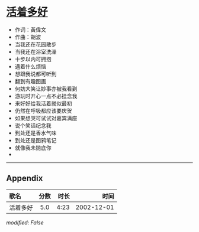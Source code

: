 # [活着多好](https://music.163.com/song?id=66977)

* 作词：黃偉文
* 作曲：胡波
* 当我还在花园散步
* 当我还在浴室洗澡
* 十步以内可拥抱
* 遇着什么烦恼
* 想跟我说都可听到
* 翻到有趣图画
* 何妨大笑让妙事亦被我看到
* 游玩时开心一点不必挂念我
* 来好好给我活着就似最初
* 仍然在呼吸都应该要庆贺
* 如果想哭可试试对嘉宾满座
* 说个笑话纪念我
* 到处还是香水气味
* 到处还是图鸦笔记
* 就像我未抛底你
* 


---

## Appendix

|歌名|分数|时长|时间|
|:---|:---:|---:|---:|
|活着多好|5.0|4:23|2002-12-01

*modified: False*